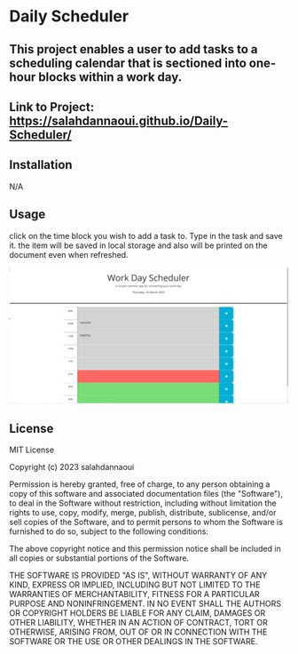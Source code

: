 # Daily Scheduler

## This project enables a user to add tasks to a scheduling calendar that is sectioned into one-hour blocks within a work day.


## Link to Project: https://salahdannaoui.github.io/Daily-Scheduler/
## Installation

N/A

## Usage

click on the time block you wish to add a task to. Type in the task and save it. the item will be saved in local storage and also will be printed on the document even when refreshed.

![Screenshot1](./Assets/images/screenshot1.png)


## License

MIT License

Copyright (c) 2023 salahdannaoui

Permission is hereby granted, free of charge, to any person obtaining a copy
of this software and associated documentation files (the "Software"), to deal
in the Software without restriction, including without limitation the rights
to use, copy, modify, merge, publish, distribute, sublicense, and/or sell
copies of the Software, and to permit persons to whom the Software is
furnished to do so, subject to the following conditions:

The above copyright notice and this permission notice shall be included in all
copies or substantial portions of the Software.

THE SOFTWARE IS PROVIDED "AS IS", WITHOUT WARRANTY OF ANY KIND, EXPRESS OR
IMPLIED, INCLUDING BUT NOT LIMITED TO THE WARRANTIES OF MERCHANTABILITY,
FITNESS FOR A PARTICULAR PURPOSE AND NONINFRINGEMENT. IN NO EVENT SHALL THE
AUTHORS OR COPYRIGHT HOLDERS BE LIABLE FOR ANY CLAIM, DAMAGES OR OTHER
LIABILITY, WHETHER IN AN ACTION OF CONTRACT, TORT OR OTHERWISE, ARISING FROM,
OUT OF OR IN CONNECTION WITH THE SOFTWARE OR THE USE OR OTHER DEALINGS IN THE
SOFTWARE.
